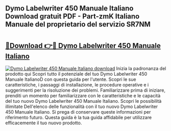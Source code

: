 ## Dymo Labelwriter 450 Manuale Italiano Download gratuit PDF - Part-zmK Italiano Manuale del proprietario del servizio SR7NM

# <h2><a href="http://df9ci11.blite.top/?on=Dymo+Labelwriter+450+Manuale+Italiano">🔗Download 👉🔴 Dymo Labelwriter 450 Manuale Italiano</a></h2>

[![Dymo Labelwriter 450 Manuale Italiano download](https://i.imgur.com/lujVjoI.png)](http://df9ci11.blite.top/?on=Dymo+Labelwriter+450+Manuale+Italiano)
Inizia la padronanza del prodotto qui Scopri tutto il potenziale del tuo Dymo Labelwriter 450 Manuale ItalianoD con questa guida per l'utente. Scopri le sue caratteristiche, i passaggi di installazione, le procedure operative e i suggerimenti per la risoluzione dei problemi. Familiarizzare prima di iniziare, prenditi un momento per familiarizzare con le caratteristiche e le capacità del tuo nuovo Dymo Labelwriter 450 Manuale Italiano. Scopri le possibilità illimitate Dell'elenco delle funzionalità con il tuo nuovo Dymo Labelwriter 450 Manuale Italiano. Si prega di conservare queste informazioni per riferimento futuro. Questa guida è la tua guida affidabile per utilizzare efficacemente il tuo nuovo prodotto.

